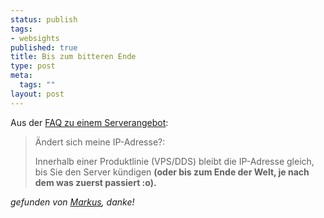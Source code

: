 ```yaml
--- 
status: publish
tags: 
- websights
published: true
title: Bis zum bitteren Ende
type: post
meta: 
  tags: ""
layout: post
---
```

Aus der <a href="http://www.hosteurope.de/faq/index.php?cpid=11421">FAQ zu einem Serverangebot</a>:

<blockquote>Ändert sich meine IP-Adresse?:

Innerhalb einer Produktlinie (VPS/DDS) bleibt die IP-Adresse gleich, bis Sie den Server kündigen <strong>(oder bis zum Ende der Welt, je nach dem was zuerst passiert :o).</strong></blockquote>

<em>gefunden von <a href="http://www.markus-bekk.de">Markus</a>, danke!</em>
